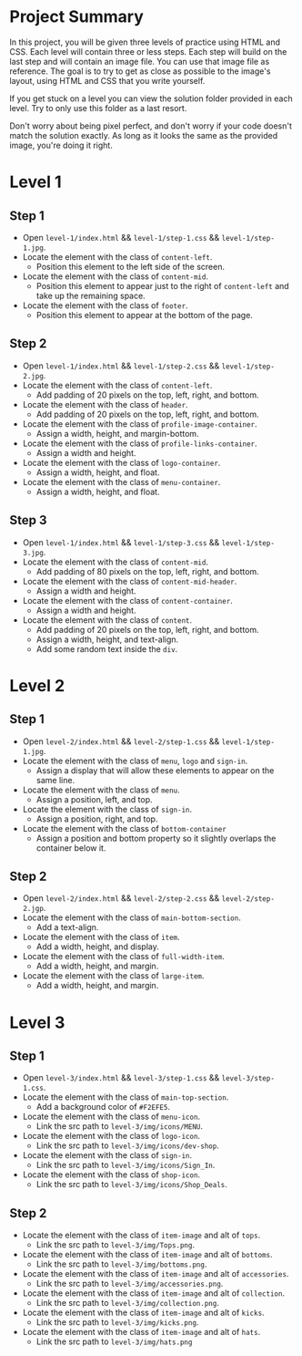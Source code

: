 # Project Summary

In this project, you will be given three levels of practice using HTML and CSS. Each level will contain three or less steps. Each step will build on the last step and will contain an image file. You can use that image file as reference. The goal is to try to get as close as possible to the image's layout, using HTML and CSS that you write yourself.

If you get stuck on a level you can view the solution folder provided in each level. Try to only use this folder as a last resort.

Don't worry about being pixel perfect, and don't worry if your code doesn't match the solution exactly. As long as it looks the same as the provided image, you're doing it right.

# Level 1

## Step 1

- Open `level-1/index.html` && `level-1/step-1.css` && `level-1/step-1.jpg`.
- Locate the element with the class of `content-left`.
  - Position this element to the left side of the screen.
- Locate the element with the class of `content-mid`.
  - Position this element to appear just to the right of `content-left` and take up the remaining space.
- Locate the element with the class of `footer`.
  - Position this element to appear at the bottom of the page.

## Step 2

- Open `level-1/index.html` && `level-1/step-2.css` && `level-1/step-2.jpg`.
- Locate the element with the class of `content-left`.
  - Add padding of 20 pixels on the top, left, right, and bottom.
- Locate the element with the class of `header`.
  - Add padding of 20 pixels on the top, left, right, and bottom.
- Locate the element with the class of `profile-image-container`.
  - Assign a width, height, and margin-bottom.
- Locate the element with the class of `profile-links-container`.
  - Assign a width and height.
- Locate the element with the class of `logo-container`.
  - Assign a width, height, and float.
- Locate the element with the class of `menu-container`.
  - Assign a width, height, and float.

## Step 3

- Open `level-1/index.html` && `level-1/step-3.css` && `level-1/step-3.jpg`.
- Locate the element with the class of `content-mid`.
  - Add padding of 80 pixels on the top, left, right, and bottom.
- Locate the element with the class of `content-mid-header`.
  - Assign a width and height.
- Locate the element with the class of `content-container`.
  - Assign a width and height.
- Locate the element with the class of `content`.
  - Add padding of 20 pixels on the top, left, right, and bottom.
  - Assign a width, height, and text-align.
  - Add some random text inside the `div`.

# Level 2

## Step 1

- Open `level-2/index.html` && `level-2/step-1.css` && `level-1/step-1.jpg`.
- Locate the element with the class of `menu`, `logo` and `sign-in`.
  - Assign a display that will allow these elements to appear on the same line.
- Locate the element with the class of `menu`.
  - Assign a position, left, and top.
- Locate the element with the class of `sign-in`.
  - Assign a position, right, and top.
- Locate the element with the class of `bottom-container`
  - Assign a position and bottom property so it slightly overlaps the container below it.

## Step 2

- Open `level-2/index.html` && `level-2/step-2.css` && `level-2/step-2.jgp`.
- Locate the element with the class of `main-bottom-section`.
  - Add a text-align.
- Locate the element with the class of `item`.
  - Add a width, height, and display.
- Locate the element with the class of `full-width-item`.
  - Add a width, height, and margin.
- Locate the element with the class of `large-item`.
  - Add a width, height, and margin.

# Level 3

## Step 1

- Open `level-3/index.html` && `level-3/step-1.css` && `level-3/step-1.css`.
- Locate the element with the class of `main-top-section`.
  - Add a background color of `#F2EFE5`.
- Locate the element with the class of `menu-icon`.
  - Link the src path to `level-3/img/icons/MENU`.
- Locate the element with the class of `logo-icon`.
  - Link the src path to `level-3/img/icons/dev-shop`.
- Locate the element with the class of `sign-in`.
  - Link the src path to `level-3/img/icons/Sign_In`.
- Locate the element with the class of `shop-icon`.
  - Link the src path to `level-3/img/icons/Shop_Deals`.

## Step 2

- Locate the element with the class of `item-image` and alt of `tops`.
  - Link the src path to `level-3/img/Tops.png`.
- Locate the element with the class of `item-image` and alt of `bottoms`.
  - Link the src path to `level-3/img/bottoms.png`.
- Locate the element with the class of `item-image` and alt of `accessories`.
  - Link the src path to `level-3/img/accessories.png`.
- Locate the element with the class of `item-image` and alt of `collection`.
  - Link the src path to `level-3/img/collection.png`.
- Locate the element with the class of `item-image` and alt of `kicks`.
  - Link the src path to `level-3/img/kicks.png`.
- Locate the element with the class of `item-image` and alt of `hats`.
  - Link the src path to `level-3/img/hats.png`
